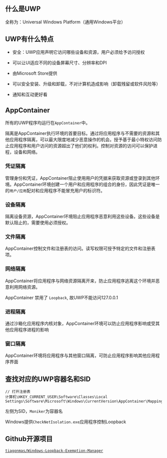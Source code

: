 ## 什么是UWP

全称为：Universal Windows Platform（通用Windows平台）

## UWP有什么特点

- 安全：UWP应用声明它访问哪些设备和资源，用户必须给予访问授权

- 可以让UI适应不同的设备屏幕尺寸、分辨率和DPI

- 由Microsoft Store提供

- 可以安全安装、升级和卸载，不对计算机造成影响（卸载残留或软件风险等）

- 通知和互动更好看

## AppContainer

所有的UWP程序均运行在`AppContainer`中。

隔离是AppContainer执行环境的首要目标。通过将应用程序与不需要的资源和其他应用程序隔离，可以最大限度地减少恶意操作的机会。授予基于最小特权访问防止应用程序和用户访问的资源超出了他们的权利。控制对资源的访问可以保护进程，设备和网络。

### 凭证隔离

管理身份和凭证，AppContainer阻止使用用户的凭据来获取资源或登录到其他环境。AppContainer环境创建一个用户和应用程序的组合的身份，因此凭证是唯一的`用户/应用`配对和应用程序不能冒充用户的标识符。

### 设备隔离

隔离设备资源，AppContainer环境阻止应用程序恶意利用这些设备。这些设备是默认阻止的，需要使用必须授权。

### 文件隔离

AppContainer控制文件和注册表的访问。读写权限可授予特定的文件和注册表项。

### 网络隔离

AppContainer将应用程序与网络资源隔离开来，防止应用程序逃离这个环境并恶意利用网络资源。

AppContainer 禁用了 `Loopback`, 故UWP不能访问127.0.0.1

### 进程隔离

通过沙箱化应用程序内核对象，AppContainer环境可以防止应用程序影响或受其他应用程序进程的影响

### 窗口隔离

AppContainer环境将应用程序与其他窗口隔离，可防止应用程序影响其他应用程序界面

## 查找对应的UWP容器名和SID

```Shell
// 打开注册表
计算机\HKEY_CURRENT_USER\Software\Classes\Local Settings\Software\Microsoft\Windows\CurrentVersion\AppContainer\Mappings
```

左侧为SID，`Moniker`为容器名

Windows提供`CheckNetIsolation.exe`应用程序控制Loopback

## Github开源项目

[`tiagonmas/Windows-Loopback-Exemption-Manager`](https://github.com/tiagonmas/Windows-Loopback-Exemption-Manager)